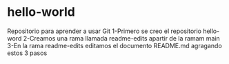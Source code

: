# hello-world
Repositorio para aprender a usar Git
1-Primero se creo el repositorio hello-word
2-Creamos una rama llamada readme-edits apartir de la ramam main
3-En la rama readme-edits editamos el documento README.md agragando estos 3 pasos
